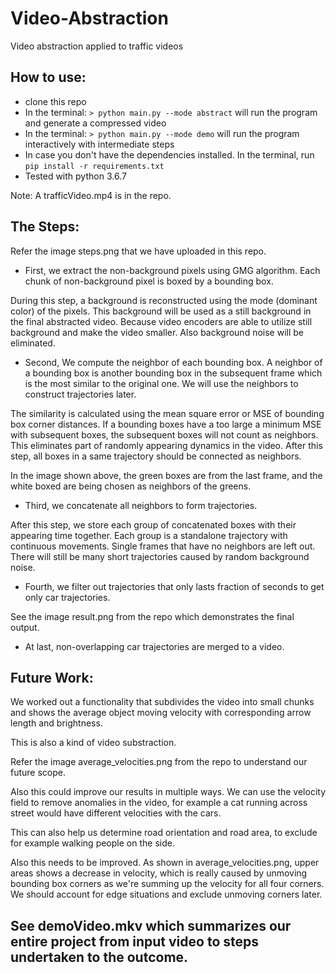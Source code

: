 # Video-Abstraction

Video abstraction applied to traffic videos

## How to use:
* clone this repo
* In the terminal: `> python main.py --mode abstract` will run the program and generate a compressed video
* In the terminal: `> python main.py --mode demo` will run the program interactively with intermediate steps
* In case you don't have the dependencies installed. In the terminal, run `pip install -r requirements.txt`
* Tested with python 3.6.7

Note: A trafficVideo.mp4 is in the repo.

## The Steps:
Refer the image steps.png that we have uploaded in this repo.
* First, we extract the non-background pixels using GMG algorithm. Each chunk of non-background pixel is boxed by a bounding box.

During this step, a background is reconstructed using the mode (dominant color) of the pixels. This background will be used as a still
background in the final abstracted video. Because video encoders are able to utilize still background and make the video smaller.
Also background noise will be eliminated.

* Second, We compute the neighbor of each bounding box. A neighbor of a bounding box is another bounding box in the subsequent frame which is the most similar to the original one. We will use the neighbors to construct trajectories later.

The similarity is calculated using the mean square error or MSE of bounding box corner distances. If a bounding boxes have a too large a minimum MSE with subsequent boxes, the subsequent boxes will not count as neighbors. This eliminates part of randomly appearing dynamics in the video. After this step, all boxes in a same trajectory should be connected as neighbors.

In the image shown above, the green boxes are from the last frame, and the white boxed are being chosen as neighbors of the greens.

* Third, we concatenate all neighbors to form trajectories.

After this step, we store each group of concatenated boxes with their appearing time together. Each group is a standalone trajectory with continuous movements. Single frames that have no neighbors are left out. There will still be many short trajectories caused by random background noise.


* Fourth, we filter out trajectories that only lasts fraction of seconds to get only car trajectories.

See the image result.png from the repo which demonstrates the final output.

* At last, non-overlapping car trajectories are merged to a video.
## Future Work:

We worked out a functionality that subdivides the video into small chunks and shows the average object moving velocity with corresponding arrow length and brightness.

This is also a kind of video substraction.

Refer the image average_velocities.png from the repo to understand our future scope.

Also this could improve our results in multiple ways. We can use the velocity field to remove anomalies in the video, for example a cat running across street would have different velocities with the cars.

This can also help us determine road orientation and road area, to exclude for example walking people on the side.

Also this needs to be improved. As shown in average_velocities.png, upper areas shows a decrease in velocity, which is really caused by unmoving bounding box corners as we're summing up the velocity for all four corners. We should account for edge situations and exclude unmoving corners later.


## See demoVideo.mkv which summarizes our entire project from input video to steps undertaken to the outcome.


